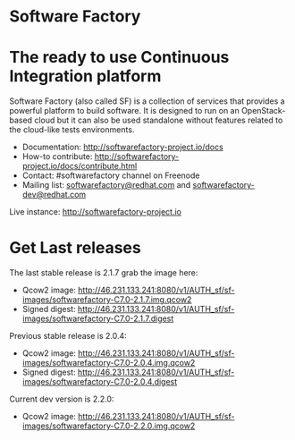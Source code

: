 Software Factory
================

# The ready to use Continuous Integration platform

Software Factory (also called SF) is a collection of services that provides
a powerful platform to build software. It is designed to
run on an OpenStack-based cloud but it can also be used standalone
without features related to the cloud-like tests environments.

* Documentation: http://softwarefactory-project.io/docs
* How-to contribute: http://softwarefactory-project.io/docs/contribute.html
* Contact: #softwarefactory channel on Freenode
* Mailing list: softwarefactory@redhat.com and softwarefactory-dev@redhat.com

Live instance: http://softwarefactory-project.io

# Get Last releases

The last stable release is 2.1.7 grab the image here:

* Qcow2 image: http://46.231.133.241:8080/v1/AUTH_sf/sf-images/softwarefactory-C7.0-2.1.7.img.qcow2
* Signed digest: http://46.231.133.241:8080/v1/AUTH_sf/sf-images/softwarefactory-C7.0-2.1.7.digest

Previous stable release is 2.0.4:

* Qcow2 image: http://46.231.133.241:8080/v1/AUTH_sf/sf-images/softwarefactory-C7.0-2.0.4.img.qcow2
* Signed digest: http://46.231.133.241:8080/v1/AUTH_sf/sf-images/softwarefactory-C7.0-2.0.4.digest

Current dev version is 2.2.0:

* Qcow2 image: http://46.231.133.241:8080/v1/AUTH_sf/sf-images/softwarefactory-C7.0-2.2.0.img.qcow2
